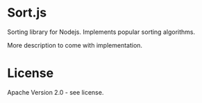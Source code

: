 # Sort.js

Sorting library for Nodejs. Implements popular sorting algorithms.

More description to come with implementation.

# License

Apache Version 2.0 - see license.
